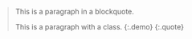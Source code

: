> This is a paragraph in a blockquote.
>
> This is a paragraph with a class.
> {:.demo}
{:.quote}

<style>
.demo {background: aliceblue;}
.quote {border: 3px solid rebeccapurple;}
</style>
